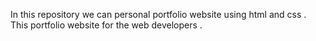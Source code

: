 In this repository we can personal portfolio website using html and css .
This portfolio website for the web developers .
